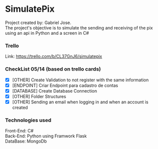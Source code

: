 # SimulatePix
Project created by: Gabriel Jose. <br>
The project's objective is to simulate the sending and receiving of the pix using an api in Python and a screen in C#

### Trello
Link: https://trello.com/b/CL37GnJ6/simulatepix

### CheckList 05/14 (based on trello cards)
- [x] [OTHER] Create Validation to not register with the same information
- [x] [ENDPOINT] Criar Endpoint para cadastro de contas
- [x] [DATABASE] Create Database Connection
- [x] [OTHER] Folder Structures
- [x] [OTHER] Sending an email when logging in and when an account is created

### Technologies used
Front-End: C#<br>
Back-End: Python using Framwork Flask <br>
DataBase: MongoDb<br>
